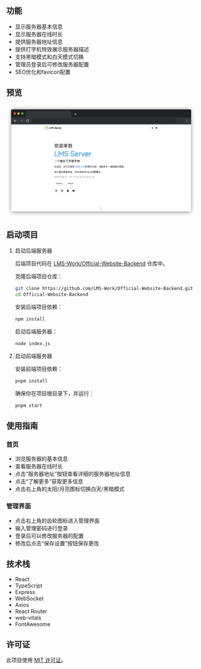 ## 功能

- 显示服务器基本信息
- 显示服务器在线时长
- 提供服务器地址信息
- 提供打字机特效展示服务器描述
- 支持黑暗模式和白天模式切换
- 管理员登录后可修改服务器配置
- SEO优化和favicon配置

## 预览

![alt text](./pic/chrome_mac_dark.png)

## 启动项目

1. 启动后端服务器

    后端项目代码在 [LMS-Work/Official-Website-Backend](https://github.com/LMS-Work/Official-Website-Backend) 仓库中。

    克隆后端项目仓库：

    ```bash
    git clone https://github.com/LMS-Work/Official-Website-Backend.git
    cd Official-Website-Backend
    ```

    安装后端项目依赖：

    ```bash
    npm install
    ```

    启动后端服务器：

    ```bash
    node index.js
    ```

2. 启动前端服务器  
   
    安装前端项目依赖：

    ```bash
    pnpm install
    ```

    确保你在项目根目录下，并运行：

    ```bash
    pnpm start
    ```

## 使用指南

### 首页

- 浏览服务器的基本信息
- 查看服务器在线时长
- 点击“服务器地址”按钮查看详细的服务器地址信息
- 点击“了解更多”获取更多信息
- 点击右上角的太阳/月亮图标切换白天/黑暗模式

### 管理界面

- 点击右上角的齿轮图标进入管理界面
- 输入管理密码进行登录
- 登录后可以修改服务器的配置
- 修改后点击“保存设置”按钮保存更改

## 技术栈

- React
- TypeScript
- Express
- WebSocket
- Axios
- React Router
- web-vitals
- FontAwesome

## 许可证

此项目使用 [MIT 许可证](LICENSE)。
